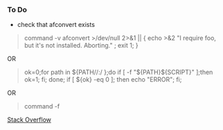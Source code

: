 ### To Do

- check that afconvert exists

> command -v afconvert >/dev/null 2>&1 || { echo >&2 "I require foo, but it's not installed. Aborting." ; exit 1; }

OR

> ok=0;for path in ${PATH//:/ };do if [ -f "${PATH}${SCRIPT}" ];then ok=1; fi; done; if [ ${ok} -eq 0 ]; then echo "ERROR"; fi;

OR

> command -f

[Stack Overflow](http://stackoverflow.com/questions/592620/check-if-a-program-exists-from-a-bash-script/677212#677212)
